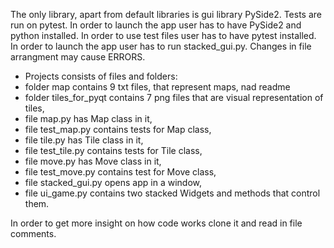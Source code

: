 The only library, apart from default libraries is gui library PySide2.
Tests are run on pytest.
In order to launch the app user has to have PySide2 and python installed.
In order to use test files user has to have pytest installed.
In order to launch the app user has to run stacked_gui.py.
Changes in file arrangment may cause ERRORS.

- Projects consists of files and folders:
- folder map contains 9 txt files, that represent maps, nad readme
- folder tiles_for_pyqt contains 7 png files that are visual representation of tiles,
- file map.py has Map class in it,
- file test_map.py contains tests for Map class,
- file tile.py has Tile class in it,
- file test_tile.py contains tests for Tile class,
- file move.py has Move class in it,
- file test_move.py contains test for Move class,
- file stacked_gui.py opens app in a window,
- file ui_game.py contains two stacked Widgets and methods that control them.

In order to get more insight on how code works clone it and read in file comments.
